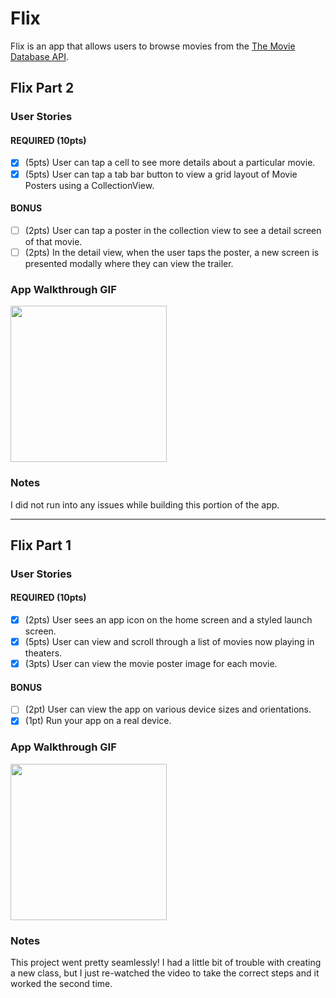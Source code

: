# Flix

Flix is an app that allows users to browse movies from the [The Movie Database API](http://docs.themoviedb.apiary.io/#).

## Flix Part 2

### User Stories

#### REQUIRED (10pts)
- [X] (5pts) User can tap a cell to see more details about a particular movie.
- [X] (5pts) User can tap a tab bar button to view a grid layout of Movie Posters using a CollectionView.

#### BONUS
- [ ] (2pts) User can tap a poster in the collection view to see a detail screen of that movie.
- [ ] (2pts) In the detail view, when the user taps the poster, a new screen is presented modally where they can view the trailer.

### App Walkthrough GIF

<img src="https://media.giphy.com/media/zsfG6OOP8I8t7zGXYg/giphy.gif?cid=790b7611449834e966ce863f195df081f3a37ab579860d0a&rid=giphy.gif&ct=g" width=250><br>

### Notes
I did not run into any issues while building this portion of the app.

---

## Flix Part 1

### User Stories

#### REQUIRED (10pts)
- [X] (2pts) User sees an app icon on the home screen and a styled launch screen.
- [X] (5pts) User can view and scroll through a list of movies now playing in theaters.
- [X] (3pts) User can view the movie poster image for each movie.

#### BONUS
- [ ] (2pt) User can view the app on various device sizes and orientations.
- [X] (1pt) Run your app on a real device.

### App Walkthrough GIF
<img src="https://media.giphy.com/media/HrWyQIFQMR5ro6s33C/giphy.gif?cid=790b76118a88adc9ca3f689db3adf976e80ac1daa0857d52&rid=giphy.gif&ct=g" width=250><br>

### Notes
This project went pretty seamlessly! I had a little bit of trouble with creating a new class, but I just re-watched the video to take the correct steps and it worked the second time. 
